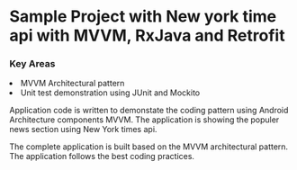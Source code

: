 <H1>Sample Project with New york time api with MVVM, RxJava and Retrofit </H1>

<H3>Key Areas</H3>

<li> MVVM Architectural pattern </li>
<li> Unit test demonstration using JUnit and Mockito </li>

Application code is written to demonstate the coding pattern using Android Architecture components MVVM. The application is showing the populer news section using New York times api.

The complete application is built based on the MVVM architectural pattern. The application follows the best coding practices.

